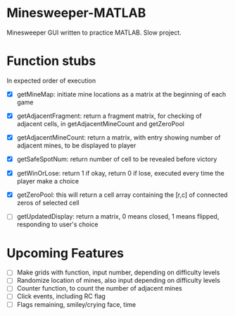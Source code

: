 # Minesweeper-MATLAB
Minesweeper GUI written to practice MATLAB. Slow project.  

# Function stubs  
In expected order of execution  
- [x] getMineMap: initiate mine locations as a matrix at the beginning of each game  
- [x] getAdjacentFragment: return a fragment matrix, for checking of adjacent cells, in getAdjacentMineCount and getZeroPool  
- [x] getAdjacentMineCount: return a matrix, with entry showing number of adjacent mines, to be displayed to player  
- [x] getSafeSpotNum: return number of cell to be revealed before victory  
- [x] getWinOrLose: return 1 if okay, return 0 if lose, executed every time the player make a choice  
- [x] getZeroPool: this will return a cell array containing the [r,c] of connected zeros of selected cell   
- [ ] getUpdatedDisplay: return a matrix, 0 means closed, 1 means flipped, responding to user's choice  


# Upcoming Features
- [ ] Make grids with function, input number, depending on difficulty levels  
- [ ] Randomize location of mines, also input depending on difficulty levels  
- [ ] Counter function, to count the number of adjacent mines  
- [ ] Click events, including RC flag  
- [ ] Flags remaining, smiley/crying face, time  
